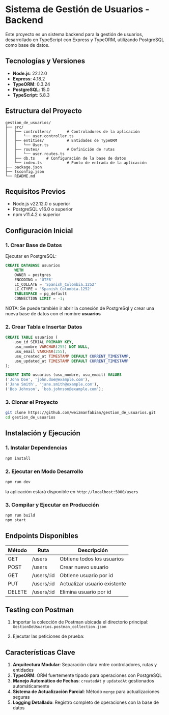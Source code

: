 
# Sistema de Gestión de Usuarios - Backend

Este proyecto es un sistema backend para la gestión de usuarios, desarrollado en TypeScript con Express y TypeORM, utilizando PostgreSQL como base de datos.

## Tecnologías y Versiones

- **Node.js**: 22.12.0
- **Express**: 4.18.2
- **TypeORM**: 0.3.24
- **PostgreSQL**: 15.0
- **TypeScript**: 5.8.3

## Estructura del Proyecto

```
gestion_de_usuarios/
├── src/
│   ├── controllers/       # Controladores de la aplicación
│   │   └── user.controller.ts
│   ├── entities/          # Entidades de TypeORM
│   │   └── User.ts
│   ├── routes/            # Definición de rutas
│   │   └── user.routes.ts
│   ├── db.ts     # Configuración de la base de datos
│   └── index.ts           # Punto de entrada de la aplicación
├── package.json
├── tsconfig.json
└── README.md
```

## Requisitos Previos

- Node.js v22.12.0 o superior
- PostgreSQL v16.0 o superior
- npm v11.4.2 o superior

## Configuración Inicial

### 1. Crear Base de Datos

Ejecutar en PostgreSQL: 
```sql
CREATE DATABASE usuarios
    WITH
    OWNER = postgres
    ENCODING = 'UTF8'
    LC_COLLATE = 'Spanish_Colombia.1252'
    LC_CTYPE = 'Spanish_Colombia.1252'
    TABLESPACE = pg_default
    CONNECTION LIMIT = -1;
```
NOTA: Se puede también ir abrir la conexión de PostgreSql y crear una nueva base de datos con el nombre **usuarios**

### 2. Crear Tabla e Insertar Datos

```sql
CREATE TABLE usuarios (
    usu_id SERIAL PRIMARY KEY,
    usu_nombre VARCHAR(255) NOT NULL,
    usu_email VARCHAR(255),
    usu_created_at TIMESTAMP DEFAULT CURRENT_TIMESTAMP,
    usu_updated_at TIMESTAMP DEFAULT CURRENT_TIMESTAMP
);

INSERT INTO usuarios (usu_nombre, usu_email) VALUES
('John Doe', 'john.doe@example.com'),
('Jane Smith', 'jane.smith@example.com'),
('Bob Johnson', 'bob.johnson@example.com');
```

### 3. Clonar el Proyecto

```bash
git clone https://github.com/weizmanfabian/gestion_de_usuarios.git
cd gestion_de_usuarios
```

## Instalación y Ejecución

### 1. Instalar Dependencias

```bash
npm install
```

### 2. Ejecutar en Modo Desarrollo

```bash
npm run dev
```

la aplicación estará disponible en `http://localhost:5000/users`

### 3. Compilar y Ejecutar en Producción

```bash
npm run build
npm start
```

## Endpoints Disponibles

| Método | Ruta       | Descripción               |
|--------|------------|---------------------------|
| GET    | /users     | Obtiene todos los usuarios|
| POST   | /users     | Crear nuevo usuario       |
| GET    | /users/:id | Obtiene usuario por id |
| PUT    | /users/:id | Actualizar usuario existente |
| DELETE    | /users/:id | Elimina usuario por id |

## Testing con Postman

1. Importar la colección de Postman ubicada el directorio principal:
   `GestionDeUsuarios.postman_collection.json`
   
2. Ejecutar las peticiones de prueba:
   

## Características Clave

1. **Arquitectura Modular**: Separación clara entre controladores, rutas y entidades
2. **TypeORM**: ORM fuertemente tipado para operaciones con PostgreSQL
3. **Manejo Automático de Fechas**: `createdAt` y `updatedAt` gestionados automáticamente
4. **Sistema de Actualización Parcial**: Método `merge` para actualizaciones seguras
5. **Logging Detallado**: Registro completo de operaciones con la base de datos

